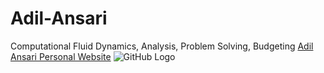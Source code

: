 # Adil-Ansari
Computational Fluid Dynamics, Analysis, Problem Solving, Budgeting
[Adil Ansari Personal Website](https://aansari2.github.io/Adil-Ansari)
![GitHub Logo](/images/logo.png)
